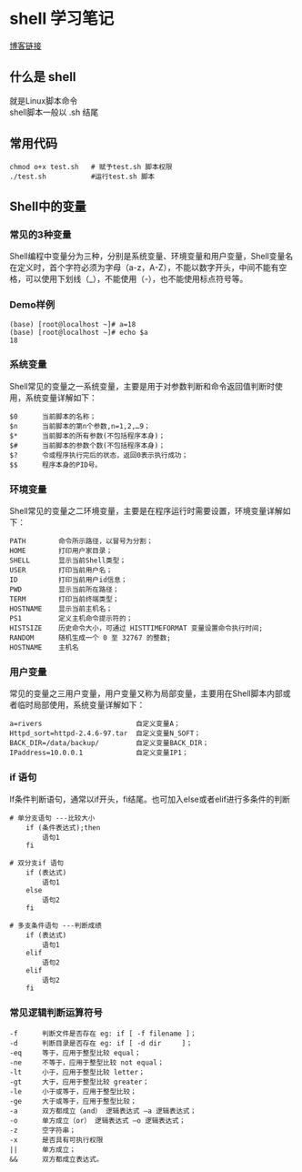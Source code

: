 # shell 学习笔记

[博客链接](https://blog.csdn.net/weixin_42313749/article/details/120524768?ops_request_misc=%257B%2522request%255Fid%2522%253A%2522169841398716800215055800%2522%252C%2522scm%2522%253A%252220140713.130102334..%2522%257D&request_id=169841398716800215055800&biz_id=0&utm_medium=distribute.pc_search_result.none-task-blog-2~all~top_positive~default-1-120524768-null-null.142^v96^pc_search_result_base4&utm_term=shell&spm=1018.2226.3001.4187)

## 什么是 shell
就是Linux脚本命令</br>
shell脚本一般以 .sh 结尾


## 常用代码
```shell
chmod o+x test.sh   # 赋予test.sh 脚本权限
./test.sh           #运行test.sh 脚本
```

## Shell中的变量
### 常见的3种变量
Shell编程中变量分为三种，分别是系统变量、环境变量和用户变量，Shell变量名在定义时，首个字符必须为字母（a-z，A-Z），不能以数字开头，中间不能有空格，可以使用下划线（_），不能使用（-），也不能使用标点符号等。

### Demo样例
```shell
(base) [root@localhost ~]# a=18
(base) [root@localhost ~]# echo $a
18
```
### 系统变量
Shell常见的变量之一系统变量，主要是用于对参数判断和命令返回值判断时使用，系统变量详解如下：

```
$0 		当前脚本的名称；
$n 		当前脚本的第n个参数,n=1,2,…9；
$* 		当前脚本的所有参数(不包括程序本身)；
$# 		当前脚本的参数个数(不包括程序本身)；
$? 		令或程序执行完后的状态，返回0表示执行成功；
$$ 		程序本身的PID号。
```

### 环境变量
Shell常见的变量之二环境变量，主要是在程序运行时需要设置，环境变量详解如下：

```
PATH  		命令所示路径，以冒号为分割；
HOME  		打印用户家目录；
SHELL 		显示当前Shell类型；
USER  		打印当前用户名；
ID    		打印当前用户id信息；
PWD   		显示当前所在路径；
TERM  		打印当前终端类型；
HOSTNAME    显示当前主机名；
PS1         定义主机命令提示符的；
HISTSIZE    历史命令大小，可通过 HISTTIMEFORMAT 变量设置命令执行时间;
RANDOM      随机生成一个 0 至 32767 的整数;
HOSTNAME    主机名
```

### 用户变量
常见的变量之三用户变量，用户变量又称为局部变量，主要用在Shell脚本内部或者临时局部使用，系统变量详解如下：
```
a=rivers 				       自定义变量A；
Httpd_sort=httpd-2.4.6-97.tar  自定义变量N_SOFT；
BACK_DIR=/data/backup/         自定义变量BACK_DIR；
IPaddress=10.0.0.1			   自定义变量IP1；
```

### if 语句
If条件判断语句，通常以if开头，fi结尾。也可加入else或者elif进行多条件的判断

```
# 单分支语句 ---比较大小
	if (条件表达式);then
		语句1
	fi

# 双分支if 语句
	if (表达式)
		语句1
	else
		语句2
	fi

# 多支条件语句 ---判断成绩
	if (表达式)
		语句1
	elif
		语句2
	elif
		语句2
	fi  
```

### 常见逻辑判断运算符号
```
-f	 	判断文件是否存在 eg: if [ -f filename ]；
-d	 	判断目录是否存在 eg: if [ -d dir     ]；
-eq		等于，应用于整型比较 equal；
-ne		不等于，应用于整型比较 not equal；
-lt		小于，应用于整型比较 letter；
-gt		大于，应用于整型比较 greater；
-le		小于或等于，应用于整型比较；
-ge 	大于或等于，应用于整型比较；
-a		双方都成立（and） 逻辑表达式 –a 逻辑表达式；
-o		单方成立（or） 逻辑表达式 –o 逻辑表达式；
-z		空字符串；
-x      是否具有可执行权限
||      单方成立；
&&      双方都成立表达式。
```








